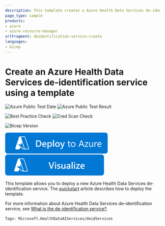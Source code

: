 ```yaml
---
description: This template creates a Azure Health Data Services de-identification service.
page_type: sample
products:
- azure
- azure-resource-manager
urlFragment: deidentification-service-create
languages:
- bicep
---
```

# Create an Azure Health Data Services de-identification service using a template

![Azure Public Test Date](https://azurequickstartsservice.blob.core.windows.net/badges/quickstarts/microsoft.healthdataaiservices/deidentification-service-create/PublicLastTestDate.svg)
![Azure Public Test Result](https://azurequickstartsservice.blob.core.windows.net/badges/quickstarts/microsoft.healthdataaiservices/deidentification-service-create/PublicDeployment.svg)

![Best Practice Check](https://azurequickstartsservice.blob.core.windows.net/badges/quickstarts/microsoft.healthdataaiservices/deidentification-service-create/BestPracticeResult.svg)
![Cred Scan Check](https://azurequickstartsservice.blob.core.windows.net/badges/quickstarts/microsoft.healthdataaiservices/deidentification-service-create/CredScanResult.svg)

![Bicep Version](https://azurequickstartsservice.blob.core.windows.net/badges/quickstarts/microsoft.healthdataaiservices/deidentification-service-create/BicepVersion.svg)

[![Deploy To Azure](https://raw.githubusercontent.com/Azure/azure-quickstart-templates/master/1-CONTRIBUTION-GUIDE/images/deploytoazure.svg?sanitize=true)](https://portal.azure.com/#create/Microsoft.Template/uri/https%3A%2F%2Fraw.githubusercontent.com%2FAzure%2Fazure-quickstart-templates%2Fmaster%2Fquickstarts%2Fmicrosoft.healthdataaiservices%2Fdeidentification-service-create%2Fazuredeploy.json)
[![Visualize](https://raw.githubusercontent.com/Azure/azure-quickstart-templates/master/1-CONTRIBUTION-GUIDE/images/visualizebutton.svg?sanitize=true)](http://armviz.io/#/?load=https%3A%2F%2Fraw.githubusercontent.com%2FAzure%2Fazure-quickstart-templates%2Fmaster%2Fquickstarts%2Fmicrosoft.healthdataaiservices%2Fdeidentification-service-create%2Fazuredeploy.json)

This template allows you to deploy a new Azure Health Data Services de-identification service. The [quickstart](/azure/healthcare-apis/deidentification/quickstart) article describes how to deploy the template.

For more information about Azure Health Data Services de-identification service, see [What is the de-identification service?](/azure/healthcare-apis/deidentification/overview).

`Tags: Microsoft.HealthDataAIServices/deidServices`
